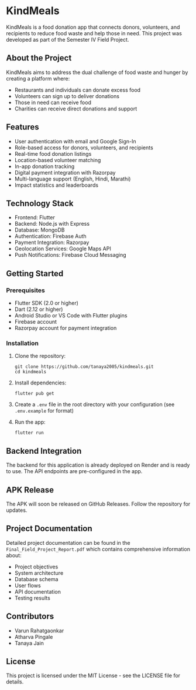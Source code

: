 # KindMeals

KindMeals is a food donation app that connects donors, volunteers, and recipients to reduce food waste and help those in need. This project was developed as part of the Semester IV Field Project.

## About the Project

KindMeals aims to address the dual challenge of food waste and hunger by creating a platform where:
- Restaurants and individuals can donate excess food
- Volunteers can sign up to deliver donations
- Those in need can receive food
- Charities can receive direct donations and support

## Features

- User authentication with email and Google Sign-In
- Role-based access for donors, volunteers, and recipients
- Real-time food donation listings
- Location-based volunteer matching
- In-app donation tracking
- Digital payment integration with Razorpay
- Multi-language support (English, Hindi, Marathi)
- Impact statistics and leaderboards

## Technology Stack

- Frontend: Flutter
- Backend: Node.js with Express
- Database: MongoDB
- Authentication: Firebase Auth
- Payment Integration: Razorpay
- Geolocation Services: Google Maps API
- Push Notifications: Firebase Cloud Messaging

## Getting Started

### Prerequisites

- Flutter SDK (2.0 or higher)
- Dart (2.12 or higher)
- Android Studio or VS Code with Flutter plugins
- Firebase account
- Razorpay account for payment integration

### Installation

1. Clone the repository:
   ```
   git clone https://github.com/tanaya2005/kindmeals.git
   cd kindmeals
   ```

2. Install dependencies:
   ```
   flutter pub get
   ```

3. Create a `.env` file in the root directory with your configuration (see `.env.example` for format)

4. Run the app:
   ```
   flutter run
   ```

## Backend Integration

The backend for this application is already deployed on Render and is ready to use. The API endpoints are pre-configured in the app.

## APK Release

The APK will soon be released on GitHub Releases. Follow the repository for updates.

## Project Documentation

Detailed project documentation can be found in the `Final_Field_Project_Report.pdf` which contains comprehensive information about:
- Project objectives
- System architecture
- Database schema
- User flows
- API documentation
- Testing results

## Contributors

- Varun Rahatgaonkar
- Atharva Pingale
- Tanaya Jain

## License

This project is licensed under the MIT License - see the LICENSE file for details.
